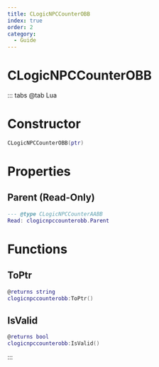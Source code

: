 ```yaml
---
title: CLogicNPCCounterOBB
index: true
order: 2
category:
  - Guide
---
```


# CLogicNPCCounterOBB

::: tabs
@tab Lua
# Constructor
```lua
CLogicNPCCounterOBB(ptr)
```
# Properties
## Parent (Read-Only)
```lua
--- @type CLogicNPCCounterAABB
Read: clogicnpccounterobb.Parent
```
# Functions
## ToPtr
```lua
@returns string
clogicnpccounterobb:ToPtr()
```
## IsValid
```lua
@returns bool
clogicnpccounterobb:IsValid()
```

:::